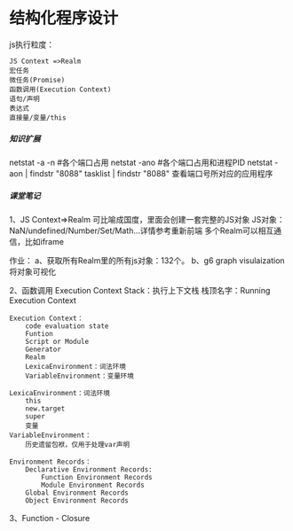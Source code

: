 # 结构化程序设计

js执行粒度：
```
JS Context =>Realm
宏任务
微任务(Promise)
函数调用(Execution Context)
语句/声明
表达式
直接量/变量/this
```
##### 知识扩展
netstat -a -n #各个端口占用
netstat -ano #各个端口占用和进程PID
netstat -aon | findstr "8088"
tasklist | findstr "8088" 查看端口号所对应的应用程序

##### 课堂笔记
1、JS Context=>Realm
	可比喻成国度，里面会创建一套完整的JS对象
		JS对象：
			NaN/undefined/Number/Set/Math...详情参考重新前端
	多个Realm可以相互通信，比如iframe

作业：
a、获取所有Realm里的所有js对象：132个。
b、g6 graph visulaization将对象可视化

2、函数调用
	Execution Context Stack：执行上下文栈
	栈顶名字：Running Execution Context 
	
	Execution Context：
		code evaluation state
		Funtion
		Script or Module
		Generator
		Realm
		LexicaEnvironment：词法环境
		VariableEnvironment：变量环境
		
	LexicaEnvironment：词法环境
		this
		new.target
		super
		变量
	VariableEnvironment：
		历史遗留包袱，仅用于处理var声明
		
	Environment Records：
		Declarative Environment Records:
			Function Environment Records
			Module Environment Records
		Global Environment Records
		Object Environment Records
		
3、Function - Closure
		
		
		
		
		
		
		
		
		
		